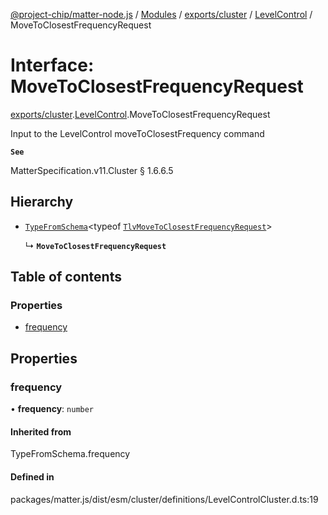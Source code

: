 [@project-chip/matter-node.js](../README.md) / [Modules](../modules.md) / [exports/cluster](../modules/exports_cluster.md) / [LevelControl](../modules/exports_cluster.LevelControl.md) / MoveToClosestFrequencyRequest

# Interface: MoveToClosestFrequencyRequest

[exports/cluster](../modules/exports_cluster.md).[LevelControl](../modules/exports_cluster.LevelControl.md).MoveToClosestFrequencyRequest

Input to the LevelControl moveToClosestFrequency command

**`See`**

MatterSpecification.v11.Cluster § 1.6.6.5

## Hierarchy

- [`TypeFromSchema`](../modules/exports_tlv.md#typefromschema)\<typeof [`TlvMoveToClosestFrequencyRequest`](../modules/exports_cluster.LevelControl.md#tlvmovetoclosestfrequencyrequest)\>

  ↳ **`MoveToClosestFrequencyRequest`**

## Table of contents

### Properties

- [frequency](exports_cluster.LevelControl.MoveToClosestFrequencyRequest.md#frequency)

## Properties

### frequency

• **frequency**: `number`

#### Inherited from

TypeFromSchema.frequency

#### Defined in

packages/matter.js/dist/esm/cluster/definitions/LevelControlCluster.d.ts:19

